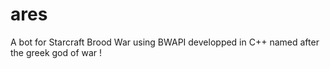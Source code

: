 # ares
A bot for Starcraft Brood War using BWAPI developped in C++ named after the greek god of war !
